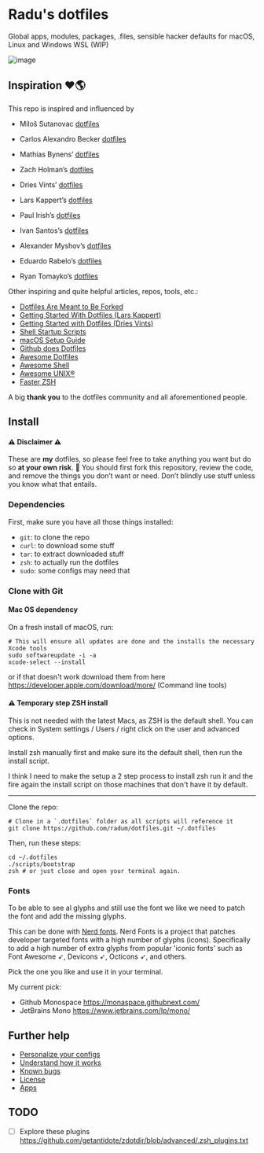 # Radu's dotfiles

Global apps, modules, packages, .files, sensible hacker defaults for macOS, Linux and Windows WSL (WIP)

![image](https://user-images.githubusercontent.com/46779/133124073-b13f2779-dc1b-433a-a53e-6db6e105fe29.png)

## Inspiration ❤️🌎

This repo is inspired and influenced by

- Miloš Sutanovac [dotfiles](https://github.com/mixn/dotfiles)
- Carlos Alexandro Becker [dotfiles](https://github.com/caarlos0/dotfiles)

- Mathias Bynens’ [dotfiles](https://github.com/mathiasbynens/dotfiles)
- Zach Holman’s [dotfiles](https://github.com/holman/dotfiles)
- Dries Vints’ [dotfiles](https://github.com/driesvints/dotfiles)
- Lars Kappert’s [dotfiles](https://github.com/webpro/dotfiles)
- Paul Irish’s [dotfiles](https://github.com/paulirish/dotfiles)
- Ivan Santos’s [dotfiles](https://github.com/pragmaticivan/dotfiles)
- Alexander Myshov’s [dotfiles](https://github.com/myshov/dotfiles)
- Eduardo Rabelo’s [dotfiles](https://github.com/oieduardorabelo/dotfiles)
- Ryan Tomayko’s [dotfiles](https://github.com/rtomayko/dotfiles)

Other inspiring and quite helpful articles, repos, tools, etc.:

- [Dotfiles Are Meant to Be Forked](https://zachholman.com/2010/08/dotfiles-are-meant-to-be-forked/)
- [Getting Started With Dotfiles (Lars Kappert)](https://medium.com/@webprolific/getting-started-with-dotfiles-43c3602fd789)
- [Getting Started with Dotfiles (Dries Vints)](http://sourabhbajaj.com/mac-setup/)
- [Shell Startup Scripts](https://blog.flowblok.id.au/2013-02/shell-startup-scripts.html)
- [macOS Setup Guide](http://sourabhbajaj.com/mac-setup/)
- [Github does Dotfiles](https://dotfiles.github.io/)
- [Awesome Dotfiles](https://github.com/webpro/awesome-dotfiles)
- [Awesome Shell](https://github.com/alebcay/awesome-shell)
- [Awesome UNIX®](https://github.com/sirredbeard/Awesome-UNIX)
- [Faster ZSH](https://htr3n.github.io/2018/07/faster-zsh/)

A big **thank you** to the dotfiles community and all aforementioned people.

## Install

#### ⚠️ Disclaimer ⚠️

These are **my** dotfiles, so please feel free to take anything you want but do so **at your own risk**. 🙂 You should first fork this repository, review the code, and remove the things you don’t want or need. Don’t blindly use stuff unless you know what that entails.

### Dependencies

First, make sure you have all those things installed:

* `git`: to clone the repo
* `curl`: to download some stuff
* `tar`: to extract downloaded stuff
* `zsh`: to actually run the dotfiles
* `sudo`: some configs may need that

### Clone with Git

#### Mac OS dependency

On a fresh install of macOS, run:

```
# This will ensure all updates are done and the installs the necessary Xcode tools
sudo softwareupdate -i -a
xcode-select --install
```

or if that doesn't work download them from here https://developer.apple.com/download/more/ (Command line tools)

#### ⚠️ Temporary step ZSH install

This is not needed with the latest Macs, as ZSH is the default shell. You can check in System settings / Users / right click on the user and advanced options.

Install zsh manually first and make sure its the default shell, then run the install script.

I think I need to make the setup a 2 step process to install zsh run it and the fire again the install script on those machines that don't have it by default.

---

Clone the repo:

```
# Clone in a `.dotfiles` folder as all scripts will reference it
git clone https://github.com/radum/dotfiles.git ~/.dotfiles
```

Then, run these steps:

```
cd ~/.dotfiles
./scripts/bootstrap
zsh # or just close and open your terminal again.
```

### Fonts

To be able to see al glyphs and still use the font we like we need to patch the font and add the missing glyphs.

This can be done with [Nerd fonts](https://github.com/ryanoasis/nerd-fonts). Nerd Fonts is a project that patches developer targeted fonts with a high number of glyphs (icons). Specifically to add a high number of extra glyphs from popular 'iconic fonts' such as Font Awesome ➶, Devicons ➶, Octicons ➶, and others.

Pick the one you like and use it in your terminal.

My current pick:

- Github Monospace https://monaspace.githubnext.com/
- JetBrains Mono https://www.jetbrains.com/lp/mono/

## Further help

- [Personalize your configs](docs/configuration.md)
- [Understand how it works](docs/philosophy.md)
- [Known bugs](docs/bugs.md)
- [License](LICENSE.md)
- [Apps](docs/apps.md)

## TODO

- [ ] Explore these plugins https://github.com/getantidote/zdotdir/blob/advanced/.zsh_plugins.txt
